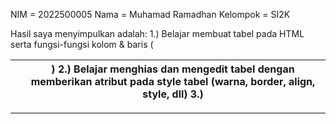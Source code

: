 NIM = 2022500005
Nama = Muhamad Ramadhan
Kelompok = SI2K

Hasil saya menyimpulkan adalah:
1.) Belajar membuat tabel pada HTML serta fungsi-fungsi kolom & baris (<table><tr><td><th>)
2.) Belajar menghias dan mengedit tabel dengan memberikan atribut pada style tabel (warna, border, align, style, dll)
3.) 
